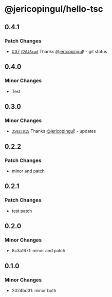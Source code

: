 # @jericopingul/hello-tsc

## 0.4.1

### Patch Changes

- [#37](https://github.com/jericopingul/nx-npm/pull/37) [`f2046cad`](https://github.com/jericopingul/nx-npm/commit/f2046cad3a49bef174e475fa00acd010e242ec4a) Thanks [@jericopingul](https://github.com/jericopingul)! - git status

## 0.4.0

### Minor Changes

- Test

## 0.3.0

### Minor Changes

- [`3592c815`](https://github.com/jericopingul/nx-npm/commit/3592c815ad7757e323b00b343d16cff4fd1696eb) Thanks [@jericopingul](https://github.com/jericopingul)! - updates

## 0.2.2

### Patch Changes

- minor and patch

## 0.2.1

### Patch Changes

- test patch

## 0.2.0

### Minor Changes

- 8c3a167f: minor and patch

## 0.1.0

### Minor Changes

- 2024bd31: minor both
